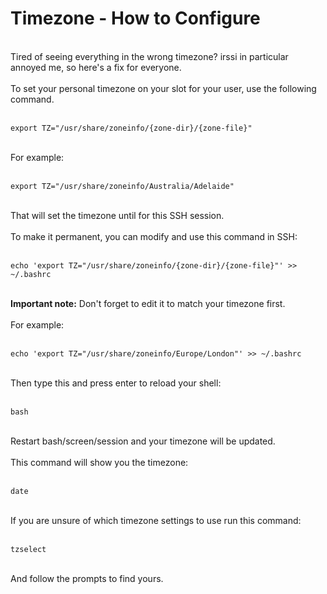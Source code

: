 <h1>Timezone - How to Configure</h1>

        
<br>
Tired of seeing everything in the wrong timezone? irssi in particular annoyed me, so here&#x27;s a fix for everyone.<br>
<br>
To set your personal timezone on your slot for your user, use the following command.<br>
<br>
<pre><code>export TZ=&quot;&#x2F;usr&#x2F;share&#x2F;zoneinfo&#x2F;{zone-dir}&#x2F;{zone-file}&quot;</code></pre><br>
For example:<br>
<br>
<pre><code>export TZ=&quot;&#x2F;usr&#x2F;share&#x2F;zoneinfo&#x2F;Australia&#x2F;Adelaide&quot;</code></pre><br>
That will set the timezone until for this SSH session. <br>
<br>
To make it permanent, you can modify and use this command in SSH:<br>
<br>
<pre><code>echo &#x27;export TZ=&quot;&#x2F;usr&#x2F;share&#x2F;zoneinfo&#x2F;{zone-dir}&#x2F;{zone-file}&quot;&#x27; &gt;&gt; ~&#x2F;.bashrc</code></pre><br>
<strong>Important note:</strong> Don&#x27;t forget to edit it to match your timezone first.<br>
<br>
For example:<br>
<br>
<pre><code>echo &#x27;export TZ=&quot;&#x2F;usr&#x2F;share&#x2F;zoneinfo&#x2F;Europe&#x2F;London&quot;&#x27; &gt;&gt; ~&#x2F;.bashrc</code></pre><br>
Then type this and press enter to reload your shell:<br>
<br>
<pre><code>bash</code></pre><br>
Restart bash&#x2F;screen&#x2F;session and your timezone will be updated. <br>
<br>
This command will show you the timezone:<br>
<br>
<pre><code>date</code></pre><br>
If you are unsure of which timezone settings to use run this command:<br>
<br>
<pre><code>tzselect</code></pre><br>
And follow the prompts to find yours.<br>
<br>
